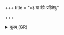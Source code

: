 +++
title = "०३ या देवैः प्रहितेषुः"

+++
<details><summary>मूलम् (GR)</summary>

या देवैः प्रहितेषुः पतात्  
तपसे वा महसे वावसृष्टा ।  
सोमस् त्वाम् अस्मद् यावयतु विद्वान्  
पितरो वा देवहुता नृचक्षसः ॥
</details>